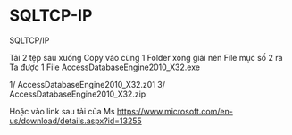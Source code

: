 # SQLTCP-IP
SQLTCP/IP

Tải 2 tệp sau xuống Copy vào cùng 1 Folder xong giải nén File mục số 2 ra
Ta được 1 File AccessDatabaseEngine2010_X32.exe

1/ AccessDatabaseEngine2010_X32.z01
3/ AccessDatabaseEngine2010_X32.zip

Hoặc vào link sau tải của Ms
https://www.microsoft.com/en-us/download/details.aspx?id=13255
